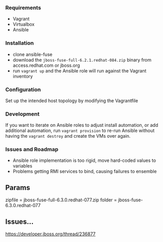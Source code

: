 ### Requirements

- Vagrant
- Virtualbox
- Ansible

### Installation

- clone ansible-fuse
- download the `jboss-fuse-full-6.2.1.redhat-084.zip` binary from access.redhat.com or jboss.org
- run `vagrant up` and the Ansible role will run against the Vagrant inventory

### Configuration

Set up the intended host topology by modifying the Vagrantfile

### Development

If you want to iterate on Ansible roles to adjust install automation, or add additional automation, run `vagrant provision` to re-run Ansible without having the `vagrant destroy` and create the VMs over again.

### Issues and Roadmap

- Ansible role implementation is too rigid, move hard-coded values to variables 
- Problems getting RMI services to bind, causing failures to ensemble

## Params

zipfile = jboss-fuse-full-6.3.0.redhat-077.zip
folder = jboss-fuse-6.3.0.redhat-077


## Issues...

https://developer.jboss.org/thread/236877